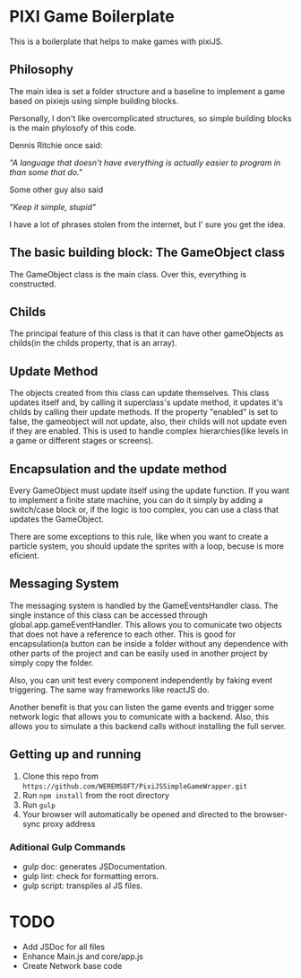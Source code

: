 # PIXI Game Boilerplate
 
 This is a boilerplate that helps to make games with pixiJS. 
 
 ## Philosophy
 
 The main idea is set a folder structure and a baseline to implement a game based on pixiejs using simple building blocks.
 
 Personally, I don't like overcomplicated structures, so simple building blocks is the main phylosofy of this code.
 
 Dennis Ritchie once said:
 
 _"A language that doesn’t have everything is actually easier to program in than some that do."_



Some other guy also said

_"Keep it simple, stupid"_

I have a lot of phrases stolen from the internet, but I' sure you get the idea.

## The basic building block: The GameObject class

The GameObject class is the main class. Over this, everything is constructed.

## Childs
The principal feature of this class is that it can have other gameObjects as childs(in the childs property, that is an array).

## Update Method 
The objects created from this class can update themselves. This class updates itself and, by calling it superclass's update method, it updates it's childs by calling their update methods. If the property "enabled" is set to false, the gameobject will not update, also, their childs will not update even if they are enabled. This is used to handle complex hierarchies(like levels in a game or different stages or screens).
 
## Encapsulation and the update method

 Every GameObject must update itself using the update function. 
 If you want to implement a finite state machine, you can do it simply by adding a switch/case block or, if the logic is too complex, you can use a class that updates the GameObject.
 
 There are some exceptions to this rule, like when you want to create a particle system, you should update the sprites with a loop, becuse is more eficient.
  
 
## Messaging System
 
 The messaging system is handled by the GameEventsHandler class. The single instance of this class can be accessed through global.app.gameEventHandler. This allows you to comunicate two objects that does not have a reference to each other. This is good for encapsulation(a button can be inside a folder without any dependence with other parts of the project and can be easily used in another project by simply copy the folder.
 
 Also, you can unit test every component independently by faking event triggering. The same way frameworks like reactJS do.
 
 Another benefit is that you can listen the game events and trigger some network logic that allows you to comunicate with a backend. Also, this allows you to simulate a this backend calls without installing the full server.
 
  
## Getting up and running

1. Clone this repo from `https://github.com/WEREMSOFT/PixiJSSimpleGameWrapper.git`
2. Run `npm install` from the root directory
3. Run `gulp`
4. Your browser will automatically be opened and directed to the browser-sync proxy address

### Aditional Gulp Commands
* gulp doc: generates JSDocumentation.
* gulp lint: check for formatting errors.
* gulp script: transpiles al JS files.


 # TODO
 * Add JSDoc for all files
 * Enhance Main.js and core/app.js
 * Create Network base code
 